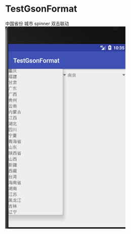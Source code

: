 # TestGsonFormat
中国省份 城市 spinner 双击联动
![image](https://github.com/xuwei1995/TestGsonFormat/blob/master/img.png?raw=true)

